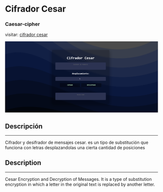 # Cifrador Cesar

### Caesar-cipher <br>
visitar: [cifrador cesar](https://eliseodesign.github.io/cifrador-cesar/)

![Cifrador Cesar Img](./img/cifrador.png)

## Descripción

---

Cifrador y desifrador de mensajes cesar. es un tipo de substitución que funciona con letras desplazandolas una cierta cantidad de posiciones

## Description

---

Cesar Encryption and Decryption of Messages. It is a type of substitution encryption in which a letter in the original text is replaced by another letter.
